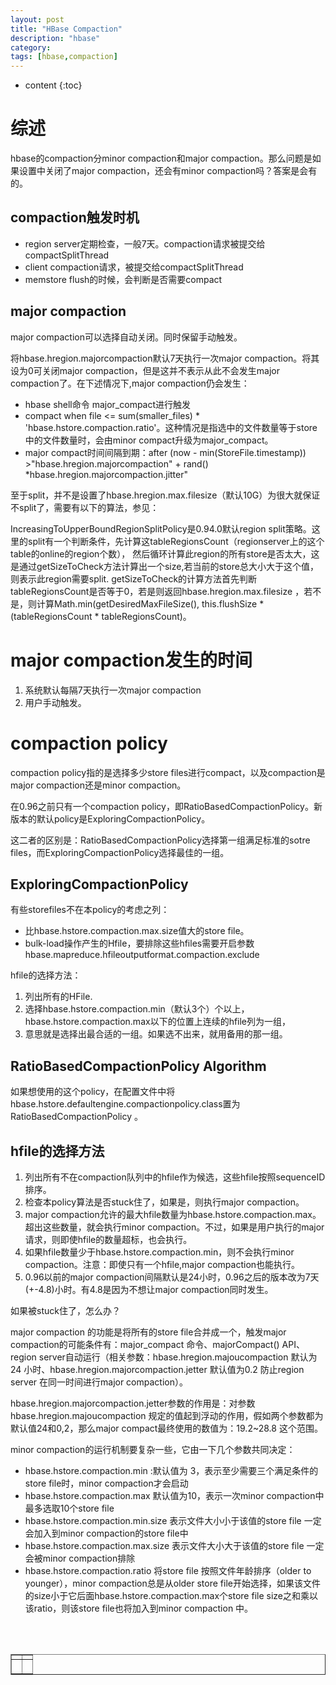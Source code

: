 ```yaml
---
layout: post
title: "HBase Compaction"
description: "hbase"
category: 
tags: [hbase,compaction]
---
```

* content
{:toc}


# 综述

hbase的compaction分minor compaction和major compaction。那么问题是如果设置中关闭了major compaction，还会有minor compaction吗？答案是会有的。

## compaction触发时机

* region server定期检查，一般7天。compaction请求被提交给compactSplitThread
* client compaction请求，被提交给compactSplitThread
* memstore flush的时候，会判断是否需要compact




## major compaction
major compaction可以选择自动关闭。同时保留手动触发。

将hbase.hregion.majorcompaction默认7天执行一次major compaction。将其设为0可关闭major compaction，但是这并不表示从此不会发生major compaction了。在下述情况下,major compaction仍会发生：

* hbase shell命令 major_compact进行触发
* compact when file <= sum(smaller_files) * 'hbase.hstore.compaction.ratio'。这种情况是指选中的文件数量等于store中的文件数量时，会由minor compact升级为major_compact。
* major compact时间间隔到期：after (now - min(StoreFile.timestamp)) >"hbase.hregion.majorcompaction" + rand() *hbase.hregion.majorcompaction.jitter"

至于split，并不是设置了hbase.hregion.max.filesize（默认10G）为很大就保证不split了，需要有以下的算法，参见：

IncreasingToUpperBoundRegionSplitPolicy是0.94.0默认region split策略。这里的split有一个判断条件，先计算这tableRegionsCount（regionserver上的这个table的online的region个数）， 
然后循环计算此region的所有store是否太大，这是通过getSizeToCheck方法计算出一个size,若当前的store总大小大于这个值，则表示此region需要split. getSizeToCheck的计算方法首先判断tableRegionsCount是否等于0，若是则返回hbase.hregion.max.filesize ，若不是，则计算Math.min(getDesiredMaxFileSize(), this.flushSize * (tableRegionsCount * tableRegionsCount)。

# major compaction发生的时间

1. 系统默认每隔7天执行一次major compaction
2. 用户手动触发。

# compaction policy

compaction policy指的是选择多少store files进行compact，以及compaction是major compaction还是minor compaction。

在0.96之前只有一个compaction policy，即RatioBasedCompactionPolicy。新版本的默认policy是ExploringCompactionPolicy。

这二者的区别是：RatioBasedCompactionPolicy选择第一组满足标准的sotre files，而ExploringCompactionPolicy选择最佳的一组。

## ExploringCompactionPolicy

有些storefiles不在本policy的考虑之列：
* 比hbase.hstore.compaction.max.size值大的store file。
* bulk-load操作产生的Hfile，要排除这些hfiles需要开启参数hbase.mapreduce.hfileoutputformat.compaction.exclude

hfile的选择方法：

1. 列出所有的HFile.
2. 选择hbase.hstore.compaction.min（默认3个）个以上，hbase.hstore.compaction.max以下的位置上连续的hfile列为一组，
3. 意思就是选择出最合适的一组。如果选不出来，就用备用的那一组。

## RatioBasedCompactionPolicy Algorithm

如果想使用的这个policy，在配置文件中将hbase.hstore.defaultengine.compactionpolicy.class置为RatioBasedCompactionPolicy 。

## hfile的选择方法

1. 列出所有不在compaction队列中的hfile作为候选，这些hfile按照sequenceID排序。
2. 检查本policy算法是否stuck住了，如果是，则执行major compaction。
3. major compaction允许的最大hfile数量为hbase.hstore.compaction.max。超出这些数量，就会执行minor compaction。不过，如果是用户执行的major请求，则即使hfile的数量超标，也会执行。
4. 如果hfile数量少于hbase.hstore.compaction.min，则不会执行minor compaction。注意：即使只有一个hfile,major compaction也能执行。
5. 0.96以前的major compaction间隔默认是24小时，0.96之后的版本改为7天(+-4.8)小时。有4.8是因为不想让major compaction同时发生。


如果被stuck住了，怎么办？

major compaction 的功能是将所有的store file合并成一个，触发major compaction的可能条件有：major_compact 命令、majorCompact() API、region server自动运行（相关参数：hbase.hregion.majoucompaction 默认为24 小时、hbase.hregion.majorcompaction.jetter 默认值为0.2 防止region server 在同一时间进行major compaction）。

hbase.hregion.majorcompaction.jetter参数的作用是：对参数hbase.hregion.majoucompaction 规定的值起到浮动的作用，假如两个参数都为默认值24和0,2，那么major compact最终使用的数值为：19.2~28.8 这个范围。

minor compaction的运行机制要复杂一些，它由一下几个参数共同决定：

* hbase.hstore.compaction.min :默认值为 3，表示至少需要三个满足条件的store file时，minor compaction才会启动
* hbase.hstore.compaction.max 默认值为10，表示一次minor compaction中最多选取10个store file
* hbase.hstore.compaction.min.size 表示文件大小小于该值的store file 一定会加入到minor compaction的store file中
* hbase.hstore.compaction.max.size 表示文件大小大于该值的store file 一定会被minor compaction排除
* hbase.hstore.compaction.ratio 将store file 按照文件年龄排序（older to younger），minor compaction总是从older store file开始选择，如果该文件的size小于它后面hbase.hstore.compaction.max个store file size之和乘以该ratio，则该store file也将加入到minor compaction 中。

<div align="center"><table style="text-align: center; width: 100%;" border="1" cellpadding="1" cellspacing="1">

<tr>
<td><img src=""></td>
<td><img src=""></td>
</tr>

<tr>
<td><p><small><b> </b></small></p></td>
<td><p><small><b> </b></small></p></td>
</tr>

<br><br></table></div>